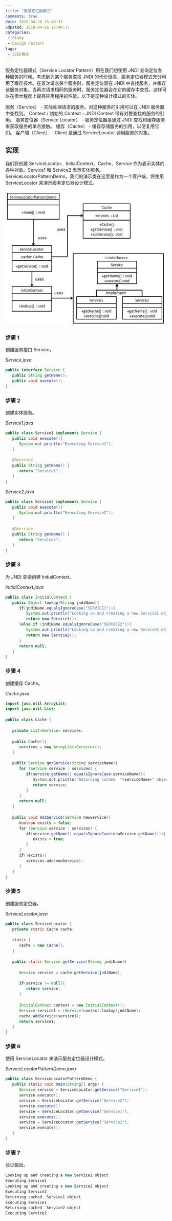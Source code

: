 ```yaml
---
title: "服务定位器模式"
comments: true
date: 2018-04-26 15:40:37
udpated: 2018-04-26 15:40:37
categories:
 - Study
 - Design Pattern
tags:
 - J2EE模式
---
```


服务定位器模式（Service Locator Pattern）用在我们想使用 JNDI 查询定位各种服务的时候。考虑到为某个服务查找 JNDI 的代价很高，服务定位器模式充分利用了缓存技术。在首次请求某个服务时，服务定位器在 JNDI 中查找服务，并缓存该服务对象。当再次请求相同的服务时，服务定位器会在它的缓存中查找，这样可以在很大程度上提高应用程序的性能。以下是这种设计模式的实体。

服务（Service） - 实际处理请求的服务。对这种服务的引用可以在 JNDI 服务器中查找到。
Context / 初始的 Context - JNDI Context 带有对要查找的服务的引用。
服务定位器（Service Locator） - 服务定位器是通过 JNDI 查找和缓存服务来获取服务的单点接触。
缓存（Cache） - 缓存存储服务的引用，以便复用它们。
客户端（Client） - Client 是通过 ServiceLocator 调用服务的对象。

## 实现

我们将创建 ServiceLocator、InitialContext、Cache、Service 作为表示实体的各种对象。Service1 和 Service2 表示实体服务。
ServiceLocatorPatternDemo，我们的演示类在这里是作为一个客户端，将使用 ServiceLocator 来演示服务定位器设计模式。

![](/images/design-pattern/servicelocator_pattern_uml_diagram.jpg)
<!-- more -->

### 步骤 1
创建服务接口 Service。

*Service.java*
```java
public interface Service {
   public String getName();
   public void execute();
}
```

### 步骤 2
创建实体服务。

*Service1.java*
```java
public class Service1 implements Service {
   public void execute(){
      System.out.println("Executing Service1");
   }

   @Override
   public String getName() {
      return "Service1";
   }
}
```

*Service2.java*
```java
public class Service2 implements Service {
   public void execute(){
      System.out.println("Executing Service2");
   }

   @Override
   public String getName() {
      return "Service2";
   }
}
```

### 步骤 3
为 JNDI 查询创建 InitialContext。

*InitialContext.java*
```java
public class InitialContext {
   public Object lookup(String jndiName){
      if(jndiName.equalsIgnoreCase("SERVICE1")){
         System.out.println("Looking up and creating a new Service1 object");
         return new Service1();
      }else if (jndiName.equalsIgnoreCase("SERVICE2")){
         System.out.println("Looking up and creating a new Service2 object");
         return new Service2();
      }
      return null;
   }
}
```

### 步骤 4
创建缓存 Cache。

*Cache.java*
```java
import java.util.ArrayList;
import java.util.List;

public class Cache {

   private List<Service> services;

   public Cache(){
      services = new ArrayList<Service>();
   }

   public Service getService(String serviceName){
      for (Service service : services) {
         if(service.getName().equalsIgnoreCase(serviceName)){
            System.out.println("Returning cached  "+serviceName+" object");
            return service;
         }
      }
      return null;
   }

   public void addService(Service newService){
      boolean exists = false;
      for (Service service : services) {
         if(service.getName().equalsIgnoreCase(newService.getName())){
            exists = true;
         }
      }
      if(!exists){
         services.add(newService);
      }
   }
}
```

### 步骤 5
创建服务定位器。

*ServiceLocator.java*
```java
public class ServiceLocator {
   private static Cache cache;

   static {
      cache = new Cache();
   }

   public static Service getService(String jndiName){

      Service service = cache.getService(jndiName);

      if(service != null){
         return service;
      }

      InitialContext context = new InitialContext();
      Service service1 = (Service)context.lookup(jndiName);
      cache.addService(service1);
      return service1;
   }
}
```

### 步骤 6
使用 ServiceLocator 来演示服务定位器设计模式。

*ServiceLocatorPatternDemo.java*
```java
public class ServiceLocatorPatternDemo {
   public static void main(String[] args) {
      Service service = ServiceLocator.getService("Service1");
      service.execute();
      service = ServiceLocator.getService("Service2");
      service.execute();
      service = ServiceLocator.getService("Service1");
      service.execute();
      service = ServiceLocator.getService("Service2");
      service.execute();
   }
}
```

### 步骤 7
验证输出。
```java
Looking up and creating a new Service1 object
Executing Service1
Looking up and creating a new Service2 object
Executing Service2
Returning cached  Service1 object
Executing Service1
Returning cached  Service2 object
Executing Service2
```
